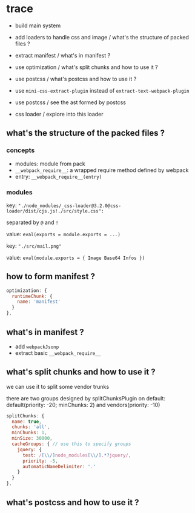 # trace

- build main system
- add loaders to handle css and image / what's the structure of packed files ?

- extract manifest / what's in manifest ?
- use optimization / what's split chunks and how to use it ?
- use postcss / what's postcss and how to use it ?
- use `mini-css-extract-plugin` instead of `extract-text-webpack-plugin`
- use postcss / see the ast formed by postcss
- css loader / explore into this loader


## what's the structure of the packed files ?

### concepts

* modules: module from pack
* `__webpack_require__`: a wrapped require method defined by webpack
* entry: `__webpack_require__(entry)`

### modules

key: `"./node_modules/_css-loader@3.2.0@css-loader/dist/cjs.js!./src/style.css":`

separated by `@` and `!`

value: `eval(exports = module.exports = ...)`

key: `"./src/mail.png"`

value: `eval(module.exports = { Image Base64 Infos })`

## how to form manifest ?

```javascript
optimization: {
  runtimeChunk: {
    name: 'manifest'
  }
},
```

## what's in manifest ?

- add `webpackJsonp`
- extract basic `__webpack_require__`

## what's split chunks and how to use it ?

we can use it to split some vendor trunks

there are two groups designed by splitChunksPlugin on default: default(priority: -20; minChunks: 2) and vendors(priority: -10)

```javascript
splitChunks: {
  name: true,
  chunks: 'all',
  minChunks: 1,
  minSize: 30000,
  cacheGroups: { // use this to specify groups
    jquery: {
      test: /[\\/]node_modules[\\/].*?jquery/,
      priority: -5,
      automaticNameDelimiter: '.'
    }
  }
},
```

## what's postcss and how to use it ?

<!-- npm install postcss-loader autoprefixer --save-dev -->

